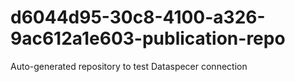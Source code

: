# d6044d95-30c8-4100-a326-9ac612a1e603-publication-repo
Auto-generated repository to test Dataspecer connection
